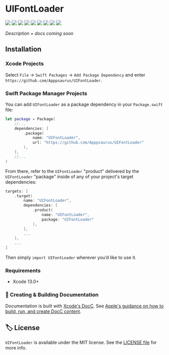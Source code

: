 # UIFontLoader

<!-- Header Logo -->

<!-- <div align="center">
   <img width="600px" src="./Extras/banner-logo.png" alt="Banner Logo">
</div> -->


<!-- Badges -->

<p>
    <img src="https://img.shields.io/badge/Swift-5.5-F06C33.svg" />
    <img src="https://img.shields.io/badge/iOS-15.0+-865EFC.svg" />
    <img src="https://img.shields.io/badge/iPadOS-15.0+-F65EFC.svg" />
    <img src="https://img.shields.io/badge/macOS-12.0+-179AC8.svg" />
    <img src="https://img.shields.io/badge/tvOS-15.0+-41465B.svg" />
    <img src="https://img.shields.io/badge/watchOS-8.0+-1FD67A.svg" />
    <img src="https://img.shields.io/badge/License-MIT-blue.svg" />
    <img src="https://github.com/Apppsaurus/UIFontLoader/workflows/Build%20&%20Test/badge.svg" />
    <a href="https://github.com/apple/swift-package-manager">
      <img src="https://img.shields.io/badge/spm-compatible-brightgreen.svg?style=flat" />
    </a>
</p>


<p align="center">

_Description + docs coming soon_

<p />


## Installation

### Xcode Projects

Select `File` -> `Swift Packages` -> `Add Package Dependency` and enter `https://github.com/Apppsaurus/UIFontLoader`.


### Swift Package Manager Projects

You can add `UIFontLoader` as a package dependency in your `Package.swift` file:

```swift
let package = Package(
    //...
    dependencies: [
        .package(
            name: "UIFontLoader",
            url: "https://github.com/Apppsaurus/UIFontLoader"
        ),
    ],
    //...
)
```


<!-- 🔑 UNCOMMENT THE INSTRUCTIONS BELOW IF THE GITHUB REPO NAME MATCHES THE LIBRARY NAME 👇 -->

<!-- From there, refer to `UIFontLoader` as a "target dependency" in any of _your_ package's targets that need it.

```swift
targets: [
    .target(
        name: "UIFontLoader",
        dependencies: [
          "UIFontLoader",
        ],
        ...
    ),
    ...
]
``` -->

<!-- 🔑 UNCOMMENT THE INSTRUCTIONS BELOW IF THE GITHUB REPO NAME DOESN'T MATCH THE LIBRARY NAME 👇 -->

From there, refer to the `UIFontLoader` "product" delivered by the `UIFontLoader` "package" inside of any of your project's target dependencies:

```swift
targets: [
    .target(
        name: "UIFontLoader",
        dependencies: [
            .product(
                name: "UIFontLoader",
                package: "UIFontLoader"
            ),
        ],
        ...
    ),
    ...
]
```

<!-- Proceed from above choice accordingly (and delete this comment) -->

Then simply `import UIFontLoader` wherever you’d like to use it.


<!--
    🔑 UNCOMMENT THE INSTRUCTIONS BELOW IF USING THE `@_exported` feature
    might be handy. 👇
-->

<!-- **📝 Note:** To make the library available to your entire project, you could also leverage the [functionality of the `@_exported` keyword](https://forums.swift.org/t/package-manager-exported-dependencies/11615) by placing the following line somewhere at the top level of your project:

```swift
@_exported import UIFontLoader
``` -->

### Requirements

- Xcode 13.0+


### 📜 Creating & Building Documentation

Documentation is built with [Xcode's DocC](https://developer.apple.com/documentation/docc). See [Apple's guidance on how to build, run, and create DocC content](https://developer.apple.com/documentation/docc/api-reference-syntax).

## 🏷 License

`UIFontLoader` is available under the MIT license. See the [LICENSE file](./LICENSE) for more info.
